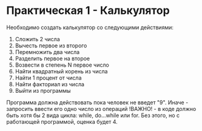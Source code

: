 # Практическая 1 - Калькулятор
Необходимо создать калькулятор со следующими действиями:
1. Сложить 2 числа
2. Вычесть первое из второго
3. Перемножить два числа
4. Разделить первое на второе
5. Возвести в степень N первое число
6. Найти квадратный корень из числа
7. Найти 1 процент от числа
8. Найти факториал из числа
9. Выйти из программы

Программа должна действовать пока человек не введет "9". Иначе - запросить ввести его одно число из операций
!ВАЖНО! - в коде должно быть хотя бы 2 вида цикла: while, do...while или for. Без этого, но с работающей программой, оценка будет 4.
